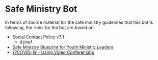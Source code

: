 # Safe Ministry Bot

In terms of source material for the safe ministry guidelines that this bot is following, the rules for the bot are based on:
- [Social Contact Policy v3.1](https://safeministry.org.au/wp-content/uploads/pdf/PSU_SocialContactPolicy_v3_1.pdf)
  - dijnwf
- [Safe Ministry Blueprint for Youth Ministry Leaders](https://safeministry.org.au/wp-content/uploads/pdf/SM-BlueprintForYthMinLeaders.pdf)
- [??COVID-19 - Using Video Conferencing](https://safeministry.org.au/covid-19-principles-when-using-video-conferencing/?fbclid=IwAR33oCo0xghOn5uiSCGxzwrUQnvTMpXEG7nUpol0GNGCiKyvuI0MFoDnWoo)